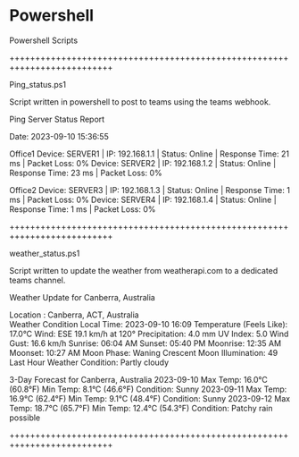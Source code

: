 # Powershell
Powershell Scripts


++++++++++++++++++++++++++++++++++++++++++++++++++++++++++++++++++++++++++

Ping_status.ps1

Script written in powershell to post to teams using the teams webhook. 

Ping Server Status Report

Date: 2023-09-10 15:36:55

Office1
Device: SERVER1 | IP: 192.168.1.1 | Status: Online | Response Time: 21 ms | Packet Loss: 0%
Device: SERVER2 | IP: 192.168.1.2 | Status: Online | Response Time: 23 ms | Packet Loss: 0%

Office2
Device: SERVER3 | IP: 192.168.1.3 | Status: Online | Response Time: 1 ms | Packet Loss: 0%
Device: SERVER4 | IP: 192.168.1.4 | Status: Online | Response Time: 1 ms | Packet Loss: 0%

++++++++++++++++++++++++++++++++++++++++++++++++++++++++++++++++++++++++++

weather_status.ps1

Script written to update the weather from weatherapi.com to a dedicated teams channel. 

 Weather Update for Canberra, Australia

 Location : Canberra, ACT, Australia<Br>
 Weather Condition
 Local Time: 2023-09-10 16:09
 Temperature (Feels Like): 17.0°C
 Wind: ESE 19.1 km/h at 120°
 Precipitation: 4.0 mm
 UV Index: 5.0
 Wind Gust: 16.6 km/h
 Sunrise: 06:04 AM
 Sunset: 05:40 PM
 Moonrise: 12:35 AM
 Moonset: 10:27 AM
 Moon Phase: Waning Crescent
 Moon Illumination: 49
 Last Hour Weather Condition: Partly cloudy     
        
 3-Day Forecast for Canberra, Australia
 2023-09-10 Max Temp: 16.0°C (60.8°F) Min Temp: 8.1°C (46.6°F)  Condition: Sunny
 2023-09-11 Max Temp: 16.9°C (62.4°F) Min Temp: 9.1°C (48.4°F)  Condition: Sunny
 2023-09-12 Max Temp: 18.7°C (65.7°F) Min Temp: 12.4°C (54.3°F) Condition: Patchy rain possible

++++++++++++++++++++++++++++++++++++++++++++++++++++++++++++++++++++++++++
      
    
